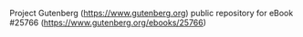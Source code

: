 Project Gutenberg (https://www.gutenberg.org) public repository for eBook #25766 (https://www.gutenberg.org/ebooks/25766)
